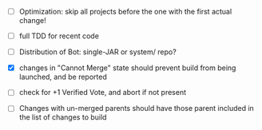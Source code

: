 * [ ] Optimization: skip all projects before the one with the first actual change!

* [ ] full TDD for recent code

* [ ] Distribution of Bot: single-JAR or system/ repo?

* [X] changes in "Cannot Merge" state should prevent build from being launched, and be reported

* [ ] check for +1 Verified Vote, and abort if not present

* [ ] Changes with un-merged parents should have those parent included in the list of changes to build
